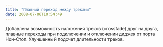 ```yaml
---
title: "Плавный переход между трэками"
date: 2008-07-06T10:54:49
---
```


Добавлена возможность наложения треков (crossfade) друг на друга, плавные переходы при подключении и отключении диджея от порта Нон-Стоп. Улучшенный подсчет длительности треков.
